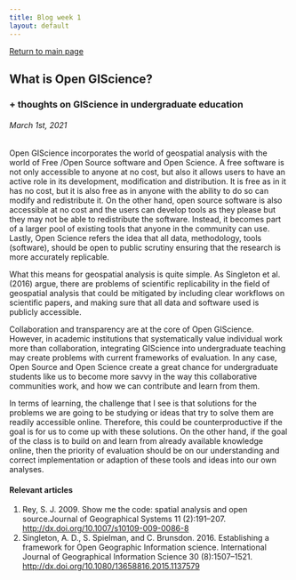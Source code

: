 ```yaml
---
title: Blog week 1
layout: default
---
```

[Return to main page](https://stevenmontilla.github.io)
## What is Open GIScience?
### + thoughts on GIScience in undergraduate education
###### March 1st, 2021



Open GIScience incorporates the world of geospatial analysis with the world of Free /Open Source software and Open Science.
A free software is not only accessible to anyone at no cost, but also it allows users to have an active role in its development, modification and distribution. It is free as in it has no cost, but it is also free as in anyone with the ability to do so can modify and redistribute it. On the other hand, open source software is also accessible at no cost and the users
can develop tools as they please but they may not be able to redistribute the software. Instead, it becomes part of a larger pool of existing tools that anyone in the community can
use.  Lastly, Open Science refers the idea that all data, methodology, tools (software), should be open to public scrutiny ensuring that the research is more accurately replicable.

What this means for geospatial analysis is quite simple. As Singleton et al. (2016) argue, there are problems of scientific replicability in the field of geospatial analysis that
could be mitigated by including clear workflows on scientific papers, and making sure that all data and software used is publicly accessible.

 Collaboration and transparency are at the core of Open GIScience. However, in academic institutions that systematically value individual
work more than collaboration, integrating GIScience into undergraduate teaching may create problems with current frameworks of evaluation.
In any case, Open Source and Open Science create a great chance for undergraduate students like us to become more savvy in the way this
collaborative communities work, and how we can contribute and learn from them.

In terms of learning, the challenge that I see is that solutions for the problems we are going to be studying or ideas that try to solve them are readily
accessible online. Therefore, this could be counterproductive if the goal is for us to come up with these solutions. On the other hand, if the goal of the class is to
build on and learn from already available knowledge online, then the priority of evaluation should be on our understanding and correct implementation or adaption of these tools and ideas
into our own analyses.


#### Relevant articles  
1. Rey, S. J. 2009. Show me the code: spatial analysis and open source.Journal of Geographical Systems 11 (2):191–207. http://dx.doi.org/10.1007/s10109-009-0086-8
3. Singleton, A. D., S. Spielman, and C. Brunsdon. 2016. Establishing a framework for Open Geographic Information science. International Journal of Geographical Information Science 30 (8):1507–1521. http://dx.doi.org/10.1080/13658816.2015.1137579

